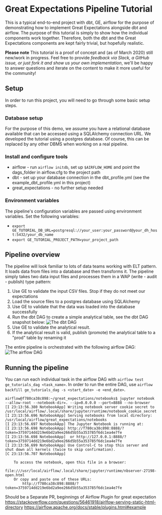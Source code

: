 # Great Expectations Pipeline Tutorial
This is a typical end-to-end project with dbt, GE, airflow for the purpose of demonstrating how to implement Great Expectations alongside dbt and airflow. The purpose of this tutorial is simply to show how the individual components work together. Therefore, both the dbt and the Great Expectations components are kept fairly trivial, but hopefully realistic.

**Please note** This tutorial is a proof of concept and (as of March 2020) still new/work in progress. Feel free to provide *feedback via Slack, a GitHub issue, or just fork it and show us your own implementation*, we'll be happy to answer questions and iterate on the content to make it more useful for the community!

## Setup

In order to run this project, you will need to go through some basic setup steps.

### Database setup
For the purpose of this demo, we assume you have a relational database available that can be accessed using a SQLAlchemy connection URL. We developed the tutorial using a postgres database. Of course, this can be replaced by any other DBMS when working on a real pipeline.

### Install and configure tools
* airflow - run `airflow initdb`, set up `$AIRFLOW_HOME` and point the dags_folder in airflow.cfg to the project path
* dbt - set up your database connection in the dbt_profile.yml (see the example_dbt_profile.yml in this project)
* great_expectations - no further setup needed

### Environment variables

The pipeline's configuration variables are passed using environment variables. Set the following variables:
* `export GE_TUTORIAL_DB_URL=postgresql://your_user:your_password@your_dh_host:5432/your_db_name`
* `export GE_TUTORIAL_PROJECT_PATH=your_project_path`


## Pipeline overview

The pipeline will look familiar to lots of data teams working with ELT pattern. It loads data from files into a database and then transforms it. 
The pipeline simply takes two data input files and processes them in a WAP (write - audit - publish) type pattern:
1. Use GE to validate the input CSV files. Stop if they do not meet our expectations 
2. Load the source files to a postgres database using SQLAlchemy
3. Use GE to validate that the data was loaded into the database successfully
4. Run the dbt DAG to create a simple analytical table, see the dbt DAG snapshot below:
![The dbt DAG](images/dbt_dag.png)
5. Use GE to validate the analytical result.
6. If the analytical result is valid, publish (promote) the analytical table to a "prod" table by renaming it

The entire pipeline is orchestrated with the following airflow DAG:
![The airflow DAG](images/airflow_dag.png)

## Running the pipeline

You can run each individual task in the airflow DAG with `airflow test ge_tutorials_dag <task_name>`.
In order to run the entire DAG, use `airflow backfill ge_tutorials_dag -s <start_date> -e <end_date>`.


```
airflow@f780ca38c898:~/great_expectations/notebooks$ jupyter notebook --allow-root --notebook-dir=. --ip=0.0.0.0 --port=8888 --no-browser
[I 23:13:56.380 NotebookApp] Writing notebook server cookie secret to /usr/local/airflow/.local/share/jupyter/runtime/notebook_cookie_secret
[I 23:13:56.696 NotebookApp] Serving notebooks from local directory: /usr/local/airflow/great_expectations/notebooks
[I 23:13:56.697 NotebookApp] The Jupyter Notebook is running at:
[I 23:13:56.698 NotebookApp] http://f780ca38c898:8888/?token=3759714dd219e6bd2a9ee266d5b55a353785f6dc1ea4e7fe
[I 23:13:56.698 NotebookApp]  or http://127.0.0.1:8888/?token=3759714dd219e6bd2a9ee266d5b55a353785f6dc1ea4e7fe
[I 23:13:56.699 NotebookApp] Use Control-C to stop this server and shut down all kernels (twice to skip confirmation).
[C 23:13:56.707 NotebookApp]

    To access the notebook, open this file in a browser:
        file:///usr/local/airflow/.local/share/jupyter/runtime/nbserver-27198-open.html
    Or copy and paste one of these URLs:
        http://f780ca38c898:8888/?token=3759714dd219e6bd2a9ee266d5b55a353785f6dc1ea4e7fe
```

Should be a Separate PR, beginnings of Airflow Plugin for great expectation
https://stackoverflow.com/questions/56461918/airlfow-serving-static-html-directory
https://airflow.apache.org/docs/stable/plugins.html#example
